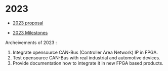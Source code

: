 # 2023


* [2023 proposal](https://disdi.github.io/proposal/)

* [2023 Milestones](https://librecar.dev/)

Archeivements of 2023 :

1. Integrate opensource CAN-Bus (Controller Area Network) IP in FPGA.
2. Test opensource CAN-Bus with real industrial and automotive devices.
3. Provide documentation how to integrate it in new FPGA based products.